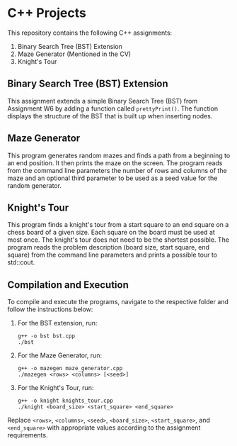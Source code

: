 # C++ Projects

This repository contains the following C++ assignments:

1. Binary Search Tree (BST) Extension
2. Maze Generator (Mentioned in the CV)
3. Knight's Tour

## Binary Search Tree (BST) Extension

This assignment extends a simple Binary Search Tree (BST) from Assignment W6 by adding a function called `prettyPrint()`. The function displays the structure of the BST that is built up when inserting nodes.
## Maze Generator

This program generates random mazes and finds a path from a beginning to an end position. It then prints the maze on the screen. The program reads from the command line parameters the number of rows and columns of the maze and an optional third parameter to be used as a seed value for the random generator.

## Knight's Tour

This program finds a knight's tour from a start square to an end square on a chess board of a given size. Each square on the board must be used at most once. The knight's tour does not need to be the shortest possible. The program reads the problem description (board size, start square, end square) from the command line parameters and prints a possible tour to std::cout.

## Compilation and Execution

To compile and execute the programs, navigate to the respective folder and follow the instructions below:

1. For the BST extension, run:
    ```
    g++ -o bst bst.cpp
    ./bst
    ```

2. For the Maze Generator, run:
    ```
    g++ -o mazegen maze_generator.cpp
    ./mazegen <rows> <columns> [<seed>]
    ```

3. For the Knight's Tour, run:
    ```
    g++ -o knight knights_tour.cpp
    ./knight <board_size> <start_square> <end_square>
    ```

Replace `<rows>`, `<columns>`, `<seed>`, `<board_size>`, `<start_square>`, and `<end_square>` with appropriate values according to the assignment requirements.
